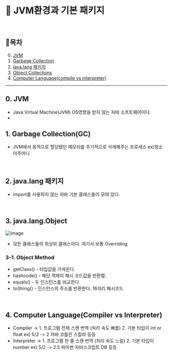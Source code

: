 # 🤖 JVM환경과 기본 패키지
<br>

## 🔰목차

0. [JVM](#0-JVM)
1. [Garbage Collection](#1-Garbage-Collection(GC))
2. [java.lang 패키지](#2-java.lang-패키지)
3. [Object Collections](#3-java.lang.object)
4. [Computer Language(compile vs interpreter)](#4-Computer-Language(Compiler-vs-Interpreter))

---
## 0. JVM
- Java Virtual Machine(JVM)  OS영향을 받지 않는 자바 소프트웨어이다.
- 
## 1. Garbage Collection(GC)
- JVM에서 동적으로 할당됐던 메모리를 주기적으로 삭제해주는 프로세스 ex)청소 아주머니


<br>

## 2. java.lang 패키지
- import를 사용하지 않는 자바 기본 클래스들이 모여 있다.

<br>

## 3. java.lang.Object
![image](https://github.com/SeokJuGo/SSAFY_TIL/assets/116260619/55db9473-4092-4ac8-8c18-9c585ccbdfeb)
- 모든 클래스들의 최상위 클래스이다. 여기서 보통 Overriding

### 3-1. Object  Method
- getClass() - 타입값을 가져온다.
- hashcode() - 해당 객체의 해시 코드값을 반환함.
- equals() - 두 인스턴스를 비교한다.
- toString() - 인스턴스의 주소를 반환한다. 16자리 해시코드

<br>


## 4. Computer Language(Compiler vs Interpreter)
- Compiler -> 1. 프로그램 전체 스캔 번역 (처리 속도 빠름)  2. 기본 타입이 int or float ex) 5/2 -> 2 자바 코틀린 스칼라 등등
- Interpreter -> 1. 프로그램 한 줄 스캔 번역 (처리 속도 느림)  2. 기본 타입이 number ex) 5/2 -> 2.5 파이썬 자바스크립트 DB 등등
